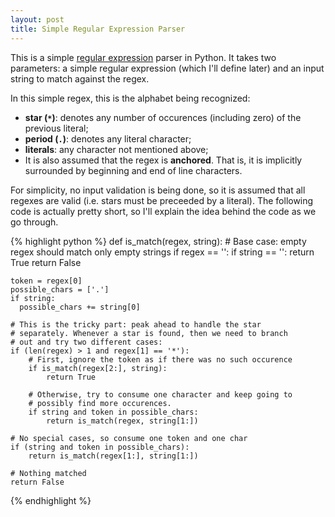```yaml
---
layout: post
title: Simple Regular Expression Parser
---
```


This is a simple [regular expression][regex] parser in Python.  It takes two
parameters: a simple regular expression (which I'll define later) and an input
string to match against the regex.

In this simple regex, this is the alphabet being recognized:

* **star (`*`)**: denotes any number of occurences (including zero) of the
  previous literal;
* **period (`.`)**: denotes any literal character;
* **literals**: any character not mentioned above;
* It is also assumed that the regex is **anchored**.  That is, it is
  implicitly surrounded by beginning and end of line characters.

For simplicity, no input validation is being done, so it is assumed that all
regexes are valid (i.e. stars must be preceeded by a literal).  The following
code is actually pretty short, so I'll explain the idea behind the code as we
go through.


{% highlight python %}
def is_match(regex, string):
    # Base case: empty regex should match only empty strings
    if regex == '':
        if string == '':
            return True
        return False

    token = regex[0]
    possible_chars = ['.']
    if string:
      possible_chars += string[0]

    # This is the tricky part: peak ahead to handle the star
    # separately. Whenever a star is found, then we need to branch
    # out and try two different cases:
    if (len(regex) > 1 and regex[1] == '*'):
        # First, ignore the token as if there was no such occurence
        if is_match(regex[2:], string):
            return True

        # Otherwise, try to consume one character and keep going to
        # possibly find more occurences.
        if string and token in possible_chars:
            return is_match(regex, string[1:])

    # No special cases, so consume one token and one char
    if (string and token in possible_chars):
        return is_match(regex[1:], string[1:])

    # Nothing matched
    return False
{% endhighlight %}


[regex]: https://en.wikipedia.org/wiki/Regular_expression
  "More on regexes on Wikipedia"
